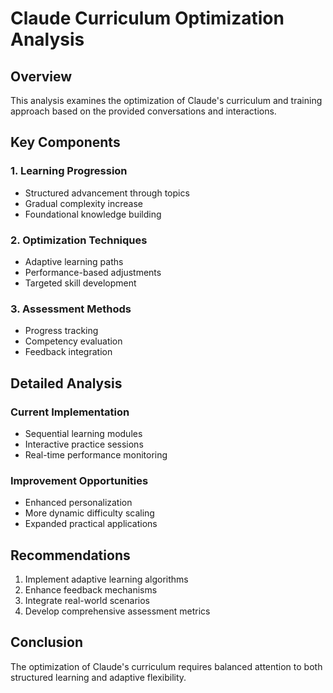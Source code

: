 # Claude Curriculum Optimization Analysis

## Overview
This analysis examines the optimization of Claude's curriculum and training approach based on the provided conversations and interactions.

## Key Components

### 1. Learning Progression
- Structured advancement through topics
- Gradual complexity increase
- Foundational knowledge building

### 2. Optimization Techniques
- Adaptive learning paths
- Performance-based adjustments
- Targeted skill development

### 3. Assessment Methods
- Progress tracking
- Competency evaluation
- Feedback integration

## Detailed Analysis

### Current Implementation
- Sequential learning modules
- Interactive practice sessions
- Real-time performance monitoring

### Improvement Opportunities
- Enhanced personalization
- More dynamic difficulty scaling
- Expanded practical applications

## Recommendations

1. Implement adaptive learning algorithms
2. Enhance feedback mechanisms
3. Integrate real-world scenarios
4. Develop comprehensive assessment metrics

## Conclusion
The optimization of Claude's curriculum requires balanced attention to both structured learning and adaptive flexibility.